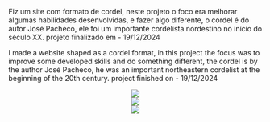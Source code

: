 <p>Fiz um site com formato de cordel, neste projeto o foco era melhorar algumas habilidades desenvolvidas, e fazer algo diferente, o cordel é do autor José Pacheco, ele foi um importante cordelista nordestino no início do século XX. projeto finalizado em - 19/12/2024</p>
<p>I made a website shaped as a cordel format, in this project the focus was to improve some developed skills and do something different, the cordel is by the author José Pacheco, he was an important northeastern cordelist at the beginning of the 20th century. project finished on - 19/12/2024</p>


<div align="center">
<img src="https://github.com/user-attachments/assets/e4eeb5f6-81cb-4140-ba17-d6445aef5e53" />
</div>

<div align="center">
<img src="https://github.com/user-attachments/assets/98380644-92e9-4901-a6d2-ebe7f12b125c" />
</div>

<div align="center">
<img src="https://github.com/user-attachments/assets/319fe736-ad27-4ab5-a77c-1b739112e610" />
</div>
